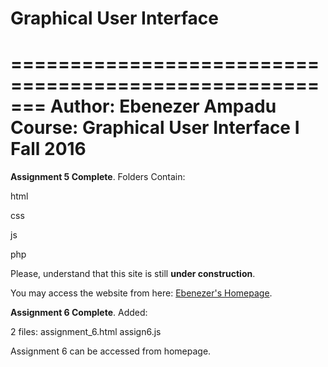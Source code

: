 # Graphical User Interface 
=======================================================
Author: Ebenezer Ampadu
Course: Graphical User Interface I
Fall 2016
======================================================

**Assignment 5 Complete**.
Folders Contain:

html

css

js

php

Please, understand that this site is still **under construction**.

You may access the website from here: [Ebenezer's Homepage](https://eampadu1.github.io/gui/).



**Assignment 6 Complete**.
Added:

2 files:
assignment_6.html
assign6.js

Assignment 6 can be accessed from homepage.
